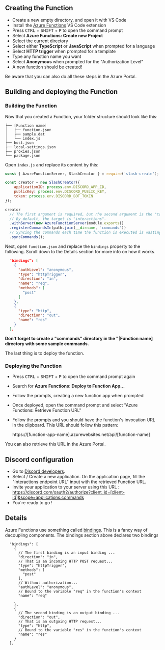 
## Creating the Function

 - Create a new empty directory, and open it with VS Code
 - Install the [Azure Functions](https://marketplace.visualstudio.com/items?itemName=ms-azuretools.vscode-azurefunctions) VS Code extension
 - Press <kbd>CTRL</kbd> + <kbd>SHIFT</kbd> + <kbd>P</kbd> to open the command prompt
 - Select **Azure Functions: Create new Project**
 - Select the current directory
 - Select either **TypeScript** or **JavaScript** when prompted for a language
 - Select **HTTP trigger** when prompted for a template
 - Type any function name you want
 - Select **Anonymous** when prompted for the "Authorization Level"
 - A new function should be created!

 Be aware that you can also do all these steps in the Azure Portal. 

## Building and deploying the Function


### Building the Function 

Now that you created a Function, your folder structure should look like this: 

```
├── [Function name]
│   ├── function.json
│   ├── sample.dat
│   └── index.js
├── host.json
├── local-settings.json
├── proxies.json
└── package.json
```

Open `index.js` and replace its content by this:

```js
const { AzureFunctionServer, SlashCreator } = require('slash-create');

const creator = new SlashCreator({
    applicationID: process.env.DISCORD_APP_ID,
    publicKey: process.env.DISCORD_PUBLIC_KEY,
    token: process.env.DISCORD_BOT_TOKEN
});

creator
  // The first argument is required, but rhe second argument is the "target" or the name of the export.
  // By default, the target is "interactions".
  .withServer(new AzureFunctionServer(module.exports))
  .registerCommandsIn(path.join(__dirname, 'commands'))
  // Syncing the commands each time the function is executed is wasting computing time
  .syncCommands();

```

Next, open `function.json` and replace the `bindings` property to the following. Scroll down to the Details section for more info on how it works.

```json
  "bindings": [
    {
      "authLevel": "anonymous",
      "type": "httpTrigger",
      "direction": "in",
      "name": "req",
      "methods": [
        "post"
      ]
    },
    {
      "type": "http",
      "direction": "out",
      "name": "res"
    }
  ],
```

**Don't forget to create a "commands" directory in the "[Function name] directory with some sample commands.**

The last thing is to deploy the function.

### Deploying the Function 
 - Press <kbd>CTRL</kbd> + <kbd>SHIFT</kbd> + <kbd>P</kbd> to open the command prompt again
 - Search for **Azure Functions: Deploy to Function App...**
 - Follow the prompts, creating a new function app when prompted
 - Once deployed, open the command prompt and select "Azure Functions: Retrieve Function URL"
 - Follow the prompts and you should have the function's invocation URL in the clipboard. This URL should follow this pattern:   
 
    https://[function-app-name].azurewebsites.net/api/[function-name]

You can also retrieve this URL in the Azure Portal.

## Discord configuration

+ Go to [Discord developers](https://discord.com/developers/applications). 
+ Select / Create a new application. On the application page, fill the "Interactions endpoint URL" input with the retrieved Function URL.  
+ Invite your application to your server using this URL : https://discord.com/oauth2/authorize?client_id=[client-id]&scope=applications.commands
+ You're ready to go !

## Details

Azure Functions use something called [bindings](https://docs.microsoft.com/en-us/azure/azure-functions/functions-triggers-bindings?tabs=javascript). This is a fancy way of decoupling components. The bindings section above declares two bindings

```jsonc
  "bindings": [
    {
      // The first binding is an input binding ...
      "direction": "in",
      // That is an incoming HTTP POST request...
      "type": "httpTrigger",
      "methods": [
        "post"
      ],
      // Without authorization...
      "authLevel": "anonymous",
      // Bound to the variable "req" in the function's context
      "name": "req"

    },
    {
      // The second binding is an output binding ...
      "direction": "out",
      // That is an outgoing HTTP request...
      "type": "http",
      // Bound to the variable "res" in the function's context
      "name": "res"
    }
  ],
```
